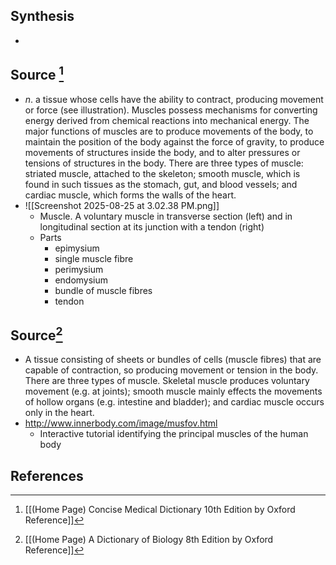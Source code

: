 ## Synthesis
- 
## Source [^1]
- $n$. a tissue whose cells have the ability to contract, producing movement or force (see illustration). Muscles possess mechanisms for converting energy derived from chemical reactions into mechanical energy. The major functions of muscles are to produce movements of the body, to maintain the position of the body against the force of gravity, to produce movements of structures inside the body, and to alter pressures or tensions of structures in the body. There are three types of muscle: striated muscle, attached to the skeleton; smooth muscle, which is found in such tissues as the stomach, gut, and blood vessels; and cardiac muscle, which forms the walls of the heart.
- ![[Screenshot 2025-08-25 at 3.02.38 PM.png]]
	- Muscle. A voluntary muscle in transverse section (left) and in longitudinal section at its junction with a tendon (right)
	- Parts
		- epimysium
		- single muscle fibre
		- perimysium
		- endomysium
		- bundle of muscle fibres
		- tendon
## Source[^2]
- A tissue consisting of sheets or bundles of cells (muscle fibres) that are capable of contraction, so producing movement or tension in the body. There are three types of muscle. Skeletal muscle produces voluntary movement (e.g. at joints); smooth muscle mainly effects the movements of hollow organs (e.g. intestine and bladder); and cardiac muscle occurs only in the heart.
- http://www.innerbody.com/image/musfov.html
	- Interactive tutorial identifying the principal muscles of the human body
## References

[^1]: [[(Home Page) Concise Medical Dictionary 10th Edition by Oxford Reference]]
[^2]: [[(Home Page) A Dictionary of Biology 8th Edition by Oxford Reference]]